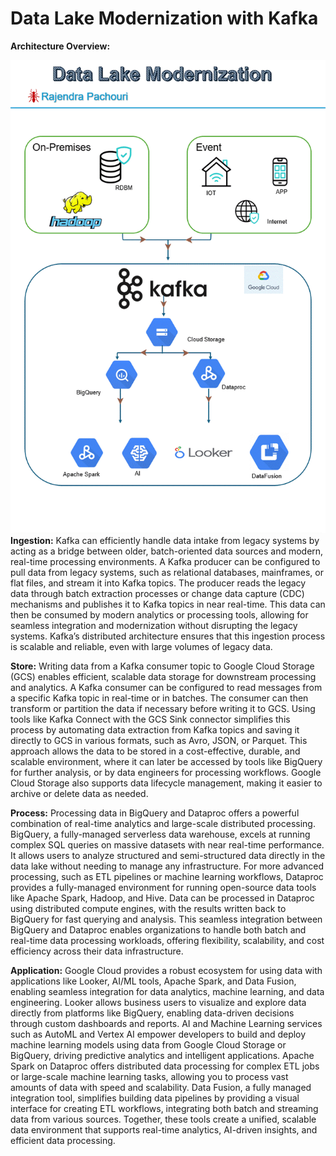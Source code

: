 # Data Lake Modernization with Kafka

**Architecture Overview:**

![alt text](https://github.com/pachouri/Architecture-and-System-Design/blob/main/diagram/Data_Lake_Modernization.gif?raw=true)
**Ingestion:** Kafka can efficiently handle data intake from legacy systems by acting as a bridge between older, batch-oriented data sources and modern, real-time processing environments. A Kafka producer can be configured to pull data from legacy systems, such as relational databases, mainframes, or flat files, and stream it into Kafka topics. The producer reads the legacy data through batch extraction processes or change data capture (CDC) mechanisms and publishes it to Kafka topics in near real-time. This data can then be consumed by modern analytics or processing tools, allowing for seamless integration and modernization without disrupting the legacy systems. Kafka’s distributed architecture ensures that this ingestion process is scalable and reliable, even with large volumes of legacy data.

**Store:** Writing data from a Kafka consumer topic to Google Cloud Storage (GCS) enables efficient, scalable data storage for downstream processing and analytics. A Kafka consumer can be configured to read messages from a specific Kafka topic in real-time or in batches. The consumer can then transform or partition the data if necessary before writing it to GCS. Using tools like Kafka Connect with the GCS Sink connector simplifies this process by automating data extraction from Kafka topics and saving it directly to GCS in various formats, such as Avro, JSON, or Parquet. This approach allows the data to be stored in a cost-effective, durable, and scalable environment, where it can later be accessed by tools like BigQuery for further analysis, or by data engineers for processing workflows. Google Cloud Storage also supports data lifecycle management, making it easier to archive or delete data as needed.

**Process:** Processing data in BigQuery and Dataproc offers a powerful combination of real-time analytics and large-scale distributed processing. BigQuery, a fully-managed serverless data warehouse, excels at running complex SQL queries on massive datasets with near real-time performance. It allows users to analyze structured and semi-structured data directly in the data lake without needing to manage any infrastructure. For more advanced processing, such as ETL pipelines or machine learning workflows, Dataproc provides a fully-managed environment for running open-source data tools like Apache Spark, Hadoop, and Hive. Data can be processed in Dataproc using distributed compute engines, with the results written back to BigQuery for fast querying and analysis. This seamless integration between BigQuery and Dataproc enables organizations to handle both batch and real-time data processing workloads, offering flexibility, scalability, and cost efficiency across their data infrastructure.

**Application:** Google Cloud provides a robust ecosystem for using data with applications like Looker, AI/ML tools, Apache Spark, and Data Fusion, enabling seamless integration for data analytics, machine learning, and data engineering. Looker allows business users to visualize and explore data directly from platforms like BigQuery, enabling data-driven decisions through custom dashboards and reports. AI and Machine Learning services such as AutoML and Vertex AI empower developers to build and deploy machine learning models using data from Google Cloud Storage or BigQuery, driving predictive analytics and intelligent applications. Apache Spark on Dataproc offers distributed data processing for complex ETL jobs or large-scale machine learning tasks, allowing you to process vast amounts of data with speed and scalability. Data Fusion, a fully managed integration tool, simplifies building data pipelines by providing a visual interface for creating ETL workflows, integrating both batch and streaming data from various sources. Together, these tools create a unified, scalable data environment that supports real-time analytics, AI-driven insights, and efficient data processing.
